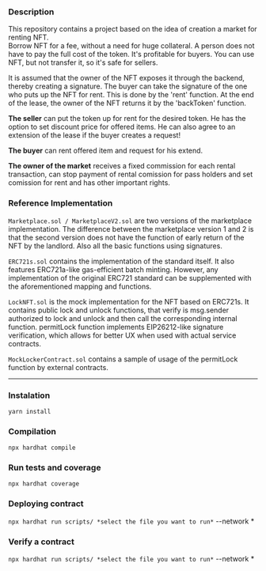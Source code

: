 ### Description

This repository contains a project based on the idea of creation a market for renting NFT.  
Borrow NFT for a fee, without a need for huge collateral. A person does not have to pay the full cost of the token. It's profitable for buyers. You can use NFT, but not transfer it, so it's safe for sellers.

It is assumed that the owner of the NFT exposes it through the backend, thereby creating a signature. The buyer can take the signature of the one who puts up the NFT for rent. This is done by the 'rent' function. At the end of the lease, the owner of the NFT returns it by the 'backToken' function.

**The seller** can put the token up for rent for the desired token. He has the option to set discount price for offered items. He can also agree to an extension of the lease if the buyer creates a request!

**The buyer** can rent offered item and request for his extend.

**The owner of the market** receives a fixed commission for each rental transaction, can stop payment of rental comission for pass holders and set comission for rent and has other important rights.

### Reference Implementation

```Marketplace.sol / MarketplaceV2.sol``` are two versions of the marketplace implementation. The difference between the marketplace version 1 and 2 is that the second version does not have the function of early return of the NFT by the landlord. Also all the basic functions using signatures.

```ERC721s.sol``` contains the implementation of the standard itself. It also features ERC721a-like gas-efficient batch minting. However, any implementation of the original ERC721 standard can be supplemented with the aforementioned mapping and functions.

```LockNFT.sol``` is the mock implementation for the NFT based on ERC721s. It contains public lock and unlock functions, that verify is msg.sender authorized to lock and unlock and then call the corresponding internal function. permitLock function implements EIP26212-like signature verification, which allows for better UX when used with actual service contracts.

```MockLockerContract.sol``` contains a sample of usage of the permitLock function by external contracts.

***

### Instalation

```yarn install```

### Compilation

```npx hardhat compile```

### Run tests and coverage 

```npx hardhat coverage```

### Deploying contract

```npx hardhat run scripts/ *select the file you want to run*``` 
--network *

### Verify a contract

```npx hardhat run scripts/ *select the file you want to run*``` 
--network *